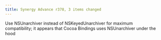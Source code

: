 ```yaml
---
title: Synergy Advance r378, 3 items changed
---
```


Use NSUnarchiver instead of NSKeyedUnarchiver for maximum compatibility; it appears that Cocoa Bindings uses NSUnarchiver under the hood

